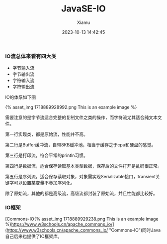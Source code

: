 ﻿---
layout: post
title: JavaSE-IO
date: 2023-10-13 14:42:45
author: 'Xiamu'
cover: /2023/10/13/2023-H2/2023-10-13-14-42-45/1718889929238.png
thumbnail: /2023/10/13/2023-H2/2023-10-13-14-42-45/1718889929238.png
tags:
- java
categories:
- JavaSE

---
### IO流总体来看有四大类

* 字节输入流
* 字节输出流
* 字符输入流
* 字符输出流

IO的体系如下图

{% asset_img 1718889928992.png This is an example image %}

需要注意的是字节流适合完整的复制文件之类的操作，而字符流尤其适合纯文本文件。

第一行实现类，都是原始流，性能并不高。

第二行是Buffer缓冲流，自带8KB缓冲池，相当于缓存之于cpu和硬盘的感觉。

第三行是打印流，符合平常的println习惯。

第四行是数据流，适合保存读取基本类型数据，保存后的文件打开是乱码很正常。

第五行是序列流，适合保存读取对象，对象需实现Serializable接口，transient关键字可以设置某变量不参加序列化。

除了原始流，其他的都是高级流，高级流都封装了原始流，并且性能都比较好。

### IO框架

[Commons-IO{% asset_img 1718889929238.png This is an example image %}https://www.w3schools.cn/apache_commons_io/](https://www.w3schools.cn/apache_commons_io/ "Commons-IO")同时Java自己后来也提供了IO框架库。


